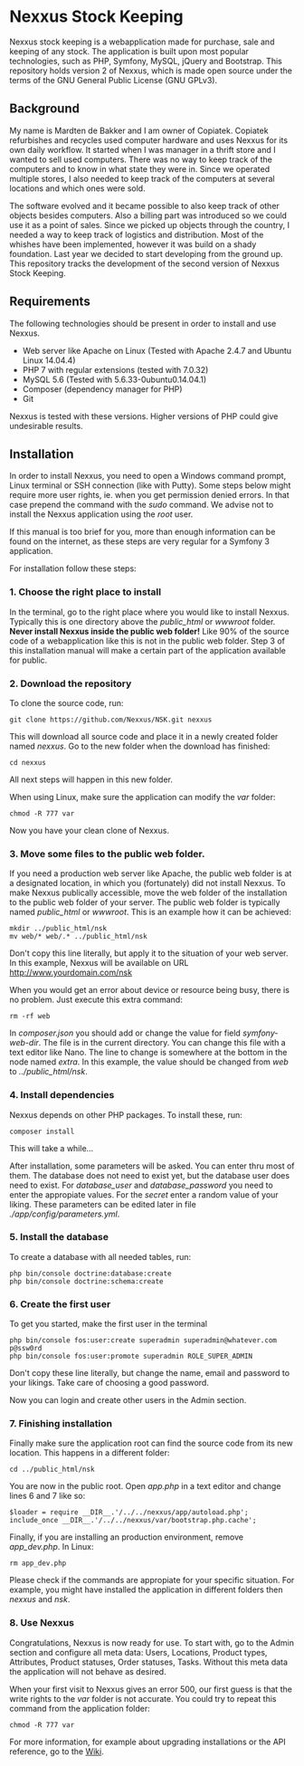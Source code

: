 # Nexxus Stock Keeping

Nexxus stock keeping is a webapplication made for purchase, sale and keeping of any stock. The application is built upon most popular technologies, such as PHP, Symfony, MySQL, jQuery and Bootstrap. This repository holds version 2 of Nexxus, which is made open source under the terms of the GNU General Public License (GNU GPLv3). 

## Background

My name is Mardten de Bakker and I am owner of Copiatek. Copiatek refurbishes and recycles used computer hardware and uses Nexxus for its own daily workflow. It started when I was manager in a thrift store and I wanted to sell used computers. There was no way to keep track of the computers and to know in what state they were in. Since we operated multiple stores, I also needed to keep track of the computers at several locations and which ones were sold.

The software evolved and it became possible to also keep track of other objects besides computers. Also a billing part was introduced so we could use it as a point of sales. Since we picked up objects through the country, I needed a way to keep track of logistics and distribution. Most of the whishes have been implemented, however it was build on a shady foundation. Last year we decided to start developing from the ground up. This repository tracks the development of the second version of Nexxus Stock Keeping.

## Requirements

The following technologies should be present in order to install and use Nexxus.

- Web server like Apache on Linux (Tested with Apache 2.4.7 and Ubuntu Linux 14.04.4)
- PHP 7 with regular extensions (tested with 7.0.32)
- MySQL 5.6 (Tested with 5.6.33-0ubuntu0.14.04.1)
- Composer (dependency manager for PHP)
- Git

Nexxus is tested with these versions. Higher versions of PHP could give undesirable results.

## Installation

In order to install Nexxus, you need to open a Windows command prompt, Linux terminal or SSH connection (like with Putty). Some steps below might require more user rights, ie. when you get permission denied errors. In that case prepend the command with the _sudo_ command. We advise not to install the Nexxus application using the _root_ user.

If this manual is too brief for you, more than enough information can be found on the internet, as these steps are very regular for a Symfony 3 application.

For installation follow these steps:

### 1. Choose the right place to install

In the terminal, go to the right place where you would like to install Nexxus. Typically this is one directory above the _public_html_ or _wwwroot_ folder. **Never install Nexxus inside the public web folder!** Like 90% of the source code of a webapplication like this is not in the public web folder. Step 3 of this installation manual will make a certain part of the application available for public.

### 2. Download the repository

To clone the source code, run:
```
git clone https://github.com/Nexxus/NSK.git nexxus
```
This will download all source code and place it in a newly created folder named _nexxus_. Go to the new folder when the download has finished:
```
cd nexxus
```
All next steps will happen in this new folder.

When using Linux, make sure the application can modify the _var_ folder:
```
chmod -R 777 var
```
Now you have your clean clone of Nexxus.

### 3. Move some files to the public web folder.

If you need a production web server like Apache, the public web folder is at a designated location, in which you (fortunately) did not install Nexxus. To make Nexxus publically accessible, move the web folder of the installation to the public web folder of your server. The public web folder is typically named _public_html_ or _wwwroot_. This is an example how it can be achieved:
```
mkdir ../public_html/nsk
mv web/* web/.* ../public_html/nsk
```
Don't copy this line literally, but apply it to the situation of your web server. In this example, Nexxus will be available on URL http://www.yourdomain.com/nsk

When you would get an error about device or resource being busy, there is no problem. Just execute this extra command:
```
rm -rf web
```
In _composer.json_ you should add or change the value for field _symfony-web-dir_. The file is in the current directory. You can change this file with a text editor like Nano. The line to change is somewhere at the bottom in the node named _extra_. In this example, the value should be changed from _web_ to _../public_html/nsk_.

### 4. Install dependencies

Nexxus depends on other PHP packages. To install these, run:
```
composer install
```
This will take a while...

After installation, some parameters will be asked. You can enter thru most of them. The database does not need to exist yet, but the database user does need to exist. For _database_user_ and _database_password_ you need to enter the appropiate values. For the _secret_ enter a random value of your liking. These parameters can be edited later in file _./app/config/parameters.yml_.

### 5. Install the database

To create a database with all needed tables, run:
```
php bin/console doctrine:database:create
php bin/console doctrine:schema:create
```

### 6. Create the first user

To get you started, make the first user in the terminal
```
php bin/console fos:user:create superadmin superadmin@whatever.com p@ssw0rd
php bin/console fos:user:promote superadmin ROLE_SUPER_ADMIN
```
Don't copy these line literally, but change the name, email and password to your likings. Take care of choosing a good password.

Now you can login and create other users in the Admin section.

### 7. Finishing installation

Finally make sure the application root can find the source code from its new location. This happens in a different folder:
```
cd ../public_html/nsk
```
You are now in the public root. Open _app.php_ in a text editor and change lines 6 and 7 like so:
```
$loader = require __DIR__.'/../../nexxus/app/autoload.php';
include_once __DIR__.'/../../nexxus/var/bootstrap.php.cache';
```
Finally, if you are installing an production environment, remove _app_dev.php_. In Linux:
```
rm app_dev.php
```
Please check if the commands are appropiate for your specific situation. For example, you might have installed the application in different folders then _nexxus_ and _nsk_.

### 8. Use Nexxus

Congratulations, Nexxus is now ready for use. To start with, go to the Admin section and configure all meta data: Users, Locations, Product types, Attributes, Product statuses, Order statuses, Tasks. Without  this meta data the application will not behave as desired.

When your first visit to Nexxus gives an error 500, our first guess is that the write rights to the _var_ folder is not accurate. You could try to repeat this command from the application folder:
```
chmod -R 777 var
```
For more information, for example about upgrading installations or the API reference, go to the [Wiki](https://github.com/Nexxus/NSK/wiki).

